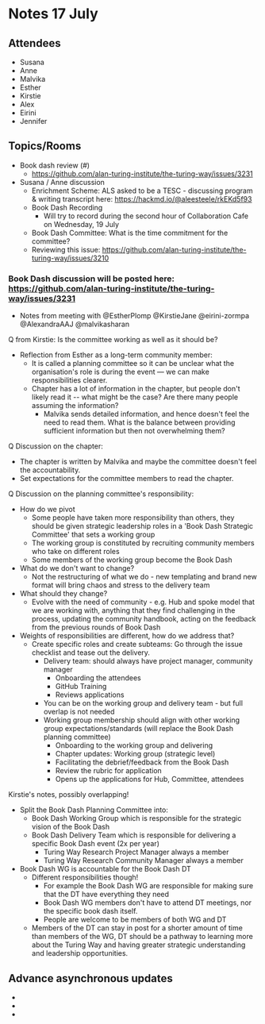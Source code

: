 # Notes 17 July

## Attendees

* Susana
* Anne
* Malvika
* Esther
* Kirstie
* Alex
* Eirini
* Jennifer

## Topics/Rooms

* Book dash review (#)
  * https://github.com/alan-turing-institute/the-turing-way/issues/3231
* Susana / Anne discussion
    * Enrichment Scheme: ALS asked to be a TESC - discussing program & writing transcript here: https://hackmd.io/@aleesteele/rkEKd5f93
    * Book Dash Recording
        * Will try to record during the second hour of Collaboration Cafe on Wednesday, 19 July
    * Book Dash Committee: What is the time commitment for the committee?
    * Reviewing this issue: https://github.com/alan-turing-institute/the-turing-way/issues/3210

### Book Dash discussion will be posted here: https://github.com/alan-turing-institute/the-turing-way/issues/3231

* Notes from meeting with @EstherPlomp @KirstieJane @eirini-zormpa @AlexandraAAJ @malvikasharan

Q from Kirstie: Is the committee working as well as it should be?
- Reflection from Esther as a long-term community member:
  -  It is called a planning committee so it can be unclear what the organisation's role is during the event — we can make responsibilities clearer.
  - Chapter has a lot of information in the chapter, but people don't likely read it -- what might be the case? Are there many people assuming the information?
    - Malvika sends detailed information, and hence doesn't feel the need to read them. What is the balance between providing sufficient information but then not overwhelming them?

Q Discussion on the chapter:
- The chapter is written by Malvika and maybe the committee doesn't feel the accountability.
- Set expectations for the committee members to read the chapter.

Q Discussion on the planning committee's responsibility:
- How do we pivot
  -  Some people have taken more responsibility than others, they should be given strategic leadership roles in a 'Book Dash Strategic Committee' that sets a working group
    - The working group is constituted by recruiting community members who take on different roles
    - Some members of the working group become the Book Dash
- What do we don't want to change?
  - Not the restructuring of what we do - new templating and brand new format will bring chaos and stress to the delivery team
- What should they change?
  - Evolve with the need of community - e.g. Hub and spoke model that we are working with, anything that they find challenging in the process, updating the community handbook, acting on the feedback from the previous rounds of Book Dash
- Weights of responsibilities are different, how do we address that?
  - Create specific roles and create subteams: Go through the issue checklist and tease out the delivery.
      - Delivery team: should always have project manager, community manager
        - Onboarding the attendees
        - GitHub Training
        - Reviews applications
      - You can be on the working group and delivery team - but full overlap is not needed
      - Working group membership should align with other working group expectations/standards (will replace the Book Dash planning committee)
        - Onboarding to the working group and delivering
        - Chapter updates: Working group (strategic level)
        - Facilitating the debrief/feedback from the Book Dash
        - Review the rubric for application
        - Opens up the applications for Hub, Committee, attendees

Kirstie's notes, possibly overlapping!

* Split the Book Dash Planning Committee into:
  * Book Dash Working Group which is responsible for the strategic vision of the Book Dash
  * Book Dash Delivery Team which is responsible for delivering a specific Book Dash event  (2x per year)
    * Turing Way Research Project Manager always a member
    * Turing Way Research Community Manager always a member
* Book Dash WG is accountable for the Book Dash DT
  * Different responsibilities though!
    * For example the Book Dash WG are responsible for making sure that the DT have everything they need
    * Book Dash WG members don't have to attend DT meetings, nor the specific book dash itself.
    * People are welcome to be members of both WG and DT
  * Members of the DT can stay in post for a shorter amount of time than members of the WG, DT should be a pathway to learning more about the Turing Way and having greater strategic understanding and leadership opportunities.

## Advance asynchronous updates

*
*
*

